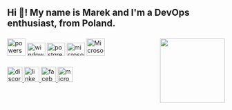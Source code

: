 <h2 align="left">Hi 👋! My name is Marek and I'm a DevOps enthusiast, from Poland.</h2>

###

<img align="right" height="150" src="https://media3.giphy.com/media/ULeWIifCgyjv63ggsr/giphy.gif?cid=ecf05e47qqro6hl5yjxwzld3zcmstj1p14nvgf495c0e067u&rid=giphy.gif&ct=g"  />

###

<div align="left">
  <img src="https://skillforge.com/wp-content/uploads/2022/06/powershell.png" height="40" width="42" alt="powershell logo"  />
  <img src="https://cdn.jsdelivr.net/gh/devicons/devicon/icons/windows8/windows8-original.svg" height="30" width="42" alt="windows8 logo"  />
  <img src="https://cdn.jsdelivr.net/gh/devicons/devicon/icons/postgresql/postgresql-original.svg" height="30" width="42" alt="postgresql logo"  />
  <img src="https://cdn.jsdelivr.net/gh/devicons/devicon/icons/microsoftsqlserver/microsoftsqlserver-plain.svg" height="30" width="42" alt="microsoftsqlserver logo"  />
  <img src="https://www.logo.wine/a/logo/Microsoft_Azure/Microsoft_Azure-Logo.wine.svg" height="40" width="42" alt="Microsoft Azure logo"  />
</div>

###

<div align="left">
  <a href="https://discordapp.com/users/5315" target="_blank">
    <img src="https://img.shields.io/static/v1?message=Discord&logo=discord&label=&color=7289DA&logoColor=white&labelColor=&style=for-the-badge" height="35" alt="discord logo"  />
  </a>
  <a href="https://www.linkedin.com/in/marek-ostrowski-94a4921a3/" target="_blank">
    <img src="https://img.shields.io/static/v1?message=LinkedIn&logo=linkedin&label=&color=0077B5&logoColor=white&labelColor=&style=for-the-badge" height="35" alt="linkedin logo"  />
  </a>
  <a href="https://www.facebook.com/marek.ostrowski.393/" target="_blank">
    <img src="https://img.shields.io/static/v1?message=Facebook&logo=facebook&label=&color=1877F2&logoColor=white&labelColor=&style=for-the-badge" height="35" alt="facebook logo"  />
  </a>
  <a href="ostrowskimarek7@outlook.com" target="_blank">
    <img src="https://img.shields.io/static/v1?message=Outlook&logo=microsoft-outlook&label=&color=0078D4&logoColor=white&labelColor=&style=for-the-badge" height="35" alt="microsoft-outlook logo"  />
  </a>
</div>

###


###
